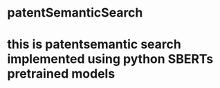 # patentSemanticSearch

# this is patentsemantic search implemented using python SBERTs pretrained models 

